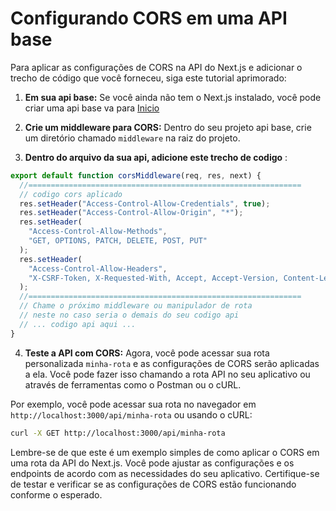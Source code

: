 # Configurando CORS em uma API base

Para aplicar as configurações de CORS na API do Next.js e adicionar o trecho de código que você forneceu, siga este tutorial aprimorado:

1. **Em sua api base:** Se você ainda não tem o Next.js instalado, você pode criar uma api base va para [Inicio](./../README.md)

2. **Crie um middleware para CORS:** Dentro do seu projeto api base, crie um diretório chamado `middleware` na raiz do projeto.

3. **Dentro do arquivo da sua api, adicione este trecho de codigo** :

```javascript
export default function corsMiddleware(req, res, next) {
  //=============================================================
  // codigo cors aplicado
  res.setHeader("Access-Control-Allow-Credentials", true);
  res.setHeader("Access-Control-Allow-Origin", "*");
  res.setHeader(
    "Access-Control-Allow-Methods",
    "GET, OPTIONS, PATCH, DELETE, POST, PUT"
  );
  res.setHeader(
    "Access-Control-Allow-Headers",
    "X-CSRF-Token, X-Requested-With, Accept, Accept-Version, Content-Length, Content-MD5, Content-Type, Date, X-Api-Version"
  );
  //=============================================================
  // Chame o próximo middleware ou manipulador de rota
  // neste no caso seria o demais do seu codigo api
  // ... codigo api aqui ...
}
```

4. **Teste a API com CORS:** Agora, você pode acessar sua rota personalizada `minha-rota` e as configurações de CORS serão aplicadas a ela. Você pode fazer isso chamando a rota API no seu aplicativo ou através de ferramentas como o Postman ou o cURL.

Por exemplo, você pode acessar sua rota no navegador em `http://localhost:3000/api/minha-rota` ou usando o cURL:

```bash
curl -X GET http://localhost:3000/api/minha-rota
```

Lembre-se de que este é um exemplo simples de como aplicar o CORS em uma rota da API do Next.js. Você pode ajustar as configurações e os endpoints de acordo com as necessidades do seu aplicativo. Certifique-se de testar e verificar se as configurações de CORS estão funcionando conforme o esperado.
